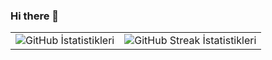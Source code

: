 ### Hi there 👋
<table style="border-collapse: collapse;">
  <tr>
    <td style="border: none;">
      <img src="https://github-readme-stats.vercel.app/api?username=AbdullahAyan&theme=highcontrast&show_icons=true&hide_border=false&count_private=true" alt="GitHub İstatistikleri" />
    </td>
    <td style="border: none;">
      <img src="https://github-readme-streak-stats.herokuapp.com/?user=AbdullahAyan&theme=highcontrast&hide_border=false" alt="GitHub Streak İstatistikleri" />
    </td>
  </tr>
</table>



<!--
**AbdullahAyan/AbdullahAyan** is a ✨ _special_ ✨ repository because its `README.md` (this file) appears on your GitHub profile.

Here are some ideas to get you started:

- 🔭 I’m currently working on ...
- 🌱 I’m currently learning ...
- 👯 I’m looking to collaborate on ...
- 🤔 I’m looking for help with ...
- 💬 Ask me about ...
- 📫 How to reach me: ...
- 😄 Pronouns: ...
- ⚡ Fun fact: ...
-->
